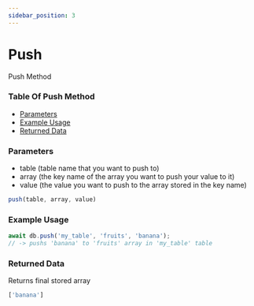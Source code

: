 ```yaml
---
sidebar_position: 3
---
```


# Push

Push Method

### Table Of Push Method

- [Parameters](#parameters)
- [Example Usage](#example-usage)
- [Returned Data](#returned-data)

### Parameters
- table (table name that you want to push to)
- array (the key name of the array you want to push your value to it)
- value (the value you want to push to the array stored in the key name)
```js
push(table, array, value)
```

### Example Usage
```js
await db.push('my_table', 'fruits', 'banana');
// -> pushs 'banana' to 'fruits' array in 'my_table' table
```

### Returned Data
Returns final stored array
```js
['banana']
```